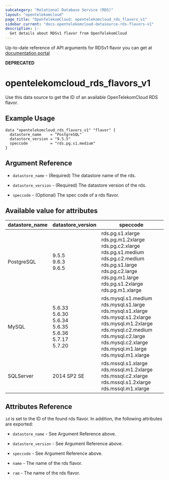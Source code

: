 ```yaml
---
subcategory: "Relational Database Service (RDS)"
layout: "opentelekomcloud"
page_title: "OpenTelekomCloud: opentelekomcloud_rds_flavors_v1"
sidebar_current: "docs-opentelekomcloud-datasource-rds-flavors-v1"
description: |-
  Get details about RDSv1 flavor from OpenTelekomCloud
---
```


Up-to-date reference of API arguments for RDSv1 flavor you can get at
[documentation portal](https://docs.otc.t-systems.com/relational-database-service/api-ref/api_v1_to_be_discarded/db_instance_management/obtaining_all_db_instance_specifications.html#en-us-topic-0032347783)

**DEPRECATED**
# opentelekomcloud_rds_flavors_v1

Use this data source to get the ID of an available OpenTelekomCloud RDS flavor.

## Example Usage

```hcl
data "opentelekomcloud_rds_flavors_v1" "flavor" {
  datastore_name    = "PostgreSQL"
  datastore_version = "9.5.5"
  speccode          = "rds.pg.s1.medium"
}
```

## Argument Reference

* `datastore_name` - (Required) The datastore name of the rds.

* `datastore_version` - (Required) The datastore version of the rds.

* `speccode` - (Optional) The spec code of a rds flavor.

## Available value for attributes

| datastore_name | datastore_version                                                         | speccode                                                                                                                                                                                               |
|----------------|---------------------------------------------------------------------------|--------------------------------------------------------------------------------------------------------------------------------------------------------------------------------------------------------|
| PostgreSQL     | 9.5.5 <br> 9.6.3 <br> 9.6.5                                               | rds.pg.s1.xlarge rds.pg.m1.2xlarge rds.pg.c2.xlarge rds.pg.s1.medium rds.pg.c2.medium rds.pg.s1.large rds.pg.c2.large rds.pg.m1.large rds.pg.s1.2xlarge rds.pg.m1.xlarge                               |
| MySQL          | 5.6.33 <br>5.6.30  <br>5.6.34 <br>5.6.35 <br>5.6.36 <br>5.7.17 <br>5.7.20 | rds.mysql.s1.medium rds.mysql.s1.large rds.mysql.s1.xlarge rds.mysql.s1.2xlarge rds.mysql.m1.2xlarge rds.mysql.c2.medium rds.mysql.c2.large rds.mysql.c2.xlarge rds.mysql.m1.large rds.mysql.m1.xlarge |
| SQLServer      | 2014 SP2 SE                                                               | rds.mssql.s1.xlarge rds.mssql.m1.2xlarge rds.mssql.c2.xlarge rds.mssql.s1.2xlarge rds.mssql.m1.xlarge                                                                                                  |

## Attributes Reference

`id` is set to the ID of the found rds flavor. In addition, the following attributes are exported:

* `datastore_name` - See Argument Reference above.

* `datastore_version` - See Argument Reference above.

* `speccode` - See Argument Reference above.

* `name` - The name of the rds flavor.

* `ram` - The name of the rds flavor.

